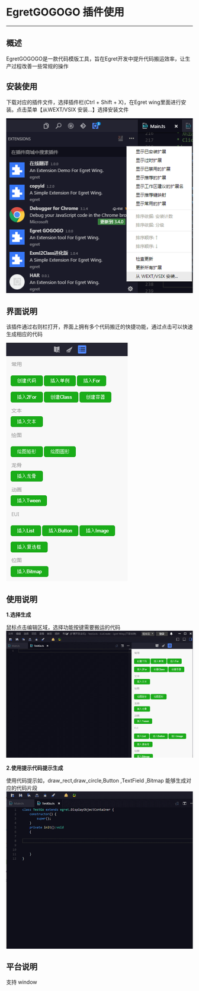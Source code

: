 
# EgretGOGOGO 插件使用
----

## 概述
 EgretGOGOGO是一款代码模版工具，旨在Egret开发中提升代码搬运效率，让生产过程改善一些常规的操作


## 安装使用 
  下载对应的插件文件，选择插件栏(Ctrl + Shift + X)，在Egret wing里面进行安装。点击菜单【从WEXT/VSIX 安装...】选择安装文件
  
 ![安装说明](images/install.png)  
  
  
## 界面说明
 
 该插件通过右则栏打开，界面上拥有多个代码搬迁的快捷功能，通过点击可以快速生成相应的代码
 
 ![go插件](images/go.png)  
 


## 使用说明
 
 <b>1.选择生成</b>
 
  鼠标点击编辑区域，选择功能按键需要搬运的代码
 ![go插件](images/go.gif)  


 <b>2.使用提示代码提示生成</b>
  
   使用代码提示如，draw_rect,draw_circle,Button ,TextField ,Bitmap 能够生成对应的代码片段
   ![go插件](images/go_tip.gif)  
   
   
  

## 平台说明
支持 window